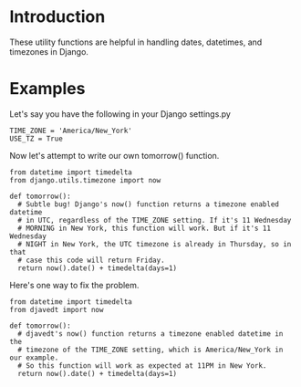 # Introduction

These utility functions are helpful in handling dates, datetimes, and timezones
in Django.

# Examples

Let's say you have the following in your Django settings.py

    TIME_ZONE = 'America/New_York'
    USE_TZ = True

Now let's attempt to write our own tomorrow() function.

    from datetime import timedelta
    from django.utils.timezone import now

    def tomorrow():
      # Subtle bug! Django's now() function returns a timezone enabled datetime
      # in UTC, regardless of the TIME_ZONE setting. If it's 11 Wednesday
      # MORNING in New York, this function will work. But if it's 11 Wednesday
      # NIGHT in New York, the UTC timezone is already in Thursday, so in that
      # case this code will return Friday.
      return now().date() + timedelta(days=1)

Here's one way to fix the problem.

    from datetime import timedelta
    from djavedt import now

    def tomorrow():
      # djavedt's now() function returns a timezone enabled datetime in the
      # timezone of the TIME_ZONE setting, which is America/New_York in our example.
      # So this function will work as expected at 11PM in New York.
      return now().date() + timedelta(days=1)
